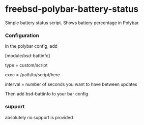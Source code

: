 # freebsd-polybar-battery-status
Simple battery status script. Shows battery percentage in Polybar.

### Configuration
In the polybar config, add

[module/bsd-battinfo]

type = custom/script

exec = /path/to/script/here

interval = number of seconds you want to have between updates


Then add bsd-battinfo to your bar config

### support
absolutely no support is provided
